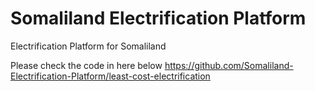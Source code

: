 # Somaliland Electrification Platform
Electrification Platform for Somaliland

Please check the code in here below
https://github.com/Somaliland-Electrification-Platform/least-cost-electrification


